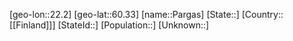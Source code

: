 ﻿---
location: [60.33,22.2]
type: City
tags:
- geo/City


SpocWebEntityId: 33249
isDeleted: false
confidential: public

---
[geo-lon::22.2]
[geo-lat::60.33]
[name::Pargas]
[State::]
[Country::[[Finland]]]
[StateId::]
[Population::]
[Unknown::]

